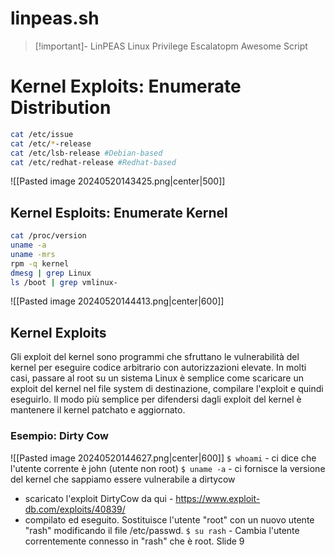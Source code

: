 # linpeas.sh
>[!important]- LinPEAS
>Linux Privilege Escalatopm Awesome Script

# Kernel Exploits: Enumerate Distribution
```sh
cat /etc/issue
cat /etc/*-release
cat /etc/lsb-release #Debian-based
cat /etc/redhat-release #Redhat-based
```
![[Pasted image 20240520143425.png|center|500]]
## Kernel Esploits: Enumerate Kernel
```sh
cat /proc/version
uname -a
uname -mrs
rpm -q kernel
dmesg | grep Linux
ls /boot | grep vmlinux-
```
![[Pasted image 20240520144413.png|center|600]]
## Kernel Exploits
Gli exploit del kernel sono programmi che sfruttano le vulnerabilità del kernel per eseguire codice arbitrario con autorizzazioni elevate.
In molti casi, passare al root su un sistema Linux è semplice come scaricare un exploit del kernel nel file system di destinazione, compilare l'exploit e quindi eseguirlo.
Il modo più semplice per difendersi dagli exploit del kernel è mantenere il kernel patchato e aggiornato.
### Esempio: Dirty Cow

![[Pasted image 20240520144627.png|center|600]]
`$ whoami` - ci dice che l'utente corrente è john (utente non root)
`$ uname -a` - ci fornisce la versione del kernel che sappiamo essere vulnerabile a dirtycow
- scaricato l'exploit DirtyCow da qui - https://www.exploit-db.com/exploits/40839/
- compilato ed eseguito. Sostituisce l'utente "root" con un nuovo utente "rash" modificando il file /etc/passwd.
`$ su rash` - Cambia l'utente correntemente connesso in "rash" che è root.
Slide 9